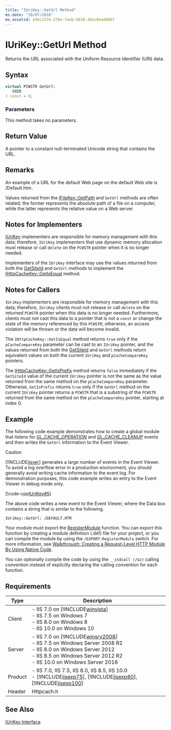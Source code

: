 ```yaml
---
title: "IUriKey::GetUrl Method"
ms.date: "10/07/2016"
ms.assetid: e3bc1574-276e-faeb-b018-4bac8eadd66f
---
```

# IUriKey::GetUrl Method
Returns the URL associated with the Uniform Resource Identifier (URI) data.  
  
## Syntax  
  
```cpp  
virtual PCWSTR GetUrl(  
   VOID  
) const = 0;  
```  
  
### Parameters  
 This method takes no parameters.  
  
## Return Value  
 A pointer to a constant null-terminated Unicode string that contains the URL.  
  
## Remarks  
 An example of a URL for the default Web page on the default Web site is /Default.htm.  
  
 Values returned from the [IFileKey::GetPath](../../web-development-reference/native-code-api-reference/ifilekey-getpath-method.md) and `GetUrl` methods are often related; the former represents the absolute path of a file on a computer, while the latter represents the relative value on a Web server.  
  
## Notes for Implementers  
 [IUriKey](../../web-development-reference/native-code-api-reference/iurikey-interface.md) implementers are responsible for memory management with this data; therefore, `IUriKey` implementers that use dynamic memory allocation must release or call `delete` on the `PCWSTR` pointer when it is no longer needed.  
  
 Implementers of the `IUriKey` interface may use the values returned from both the [GetSiteId](../../web-development-reference/native-code-api-reference/iurikey-getsiteid-method.md) and `GetUrl` methods to implement the [IHttpCacheKey::GetIsEqual](../../web-development-reference/native-code-api-reference/ihttpcachekey-getisequal-method.md) method.  
  
## Notes for Callers  
 `IUriKey` implementers are responsible for memory management with this data; therefore, `IUriKey` clients must not release or call `delete` on the returned `PCWSTR` pointer when this data is no longer needed. Furthermore, clients must not cast this data to a pointer that is not a `const` or change the state of the memory referenced by this `PCWSTR`; otherwise, an access violation will be thrown or the data will become invalid.  
  
 The `IHttpCacheKey::GetIsEqual` method returns `true` only if the `pCacheCompareKey` parameter can be cast to an `IUriKey` pointer, and the values returned from both the [GetSiteId](../../web-development-reference/native-code-api-reference/iurikey-getsiteid-method.md) and `GetUrl` methods return equivalent values on both the current `IUriKey` and `pCacheCompareKey` pointers.  
  
 The [IHttpCacheKey::GetIsPrefix](../../web-development-reference/native-code-api-reference/ihttpcachekey-getisprefix-method.md) method returns `false` immediately if the `GetSiteId` value of the current `IUriKey` pointer is not the same as the value returned from the same method on the `pCacheCompareKey` parameter. Otherwise, `GetIsPrefix` returns `true` only if the `GetUrl` method on the current `IUriKey` pointer returns a `PCWSTR` that is a substring of the `PCWSTR` returned from the same method on the `pCacheCompareKey` pointer, starting at index 0.  
  
## Example  
 The following code example demonstrates how to create a global module that listens for [GL_CACHE_OPERATION](../../web-development-reference/native-code-api-reference/request-processing-constants.md) and [GL_CACHE_CLEANUP](../../web-development-reference/native-code-api-reference/request-processing-constants.md) events and then writes the `GetUrl` information to the Event Viewer.  
  
> [!CAUTION]
>  [!INCLUDE[iisver](../../wmi-provider/includes/iisver-md.md)] generates a large number of events in the Event Viewer. To avoid a log overflow error in a production environment, you should generally avoid writing cache information to the event log. For demonstration purposes, this code example writes an entry to the Event Viewer in debug mode only.  
  
 [!code-cpp[IUriKey#5](~/samples/snippets/cpp/VS_Snippets_IIS/IIS7/IUriKey/cpp/GetUrl.cpp#5)]  
  
 The above code writes a new event to the Event Viewer, where the Data box contains a string that is similar to the following.  
  
```  
IUriKey::GetUrl: /DEFAULT.HTM  
```  
  
 Your module must export the [RegisterModule](../../web-development-reference/native-code-api-reference/pfn-registermodule-function.md) function. You can export this function by creating a module definition (.def) file for your project, or you can compile the module by using the `/EXPORT:RegisterModule` switch. For more information, see [Walkthrough: Creating a Request-Level HTTP Module By Using Native Code](../../web-development-reference/native-code-development-overview/walkthrough-creating-a-request-level-http-module-by-using-native-code.md).  
  
 You can optionally compile the code by using the `__stdcall (/Gz)` calling convention instead of explicitly declaring the calling convention for each function.  
  
## Requirements  
  
|Type|Description|  
|----------|-----------------|  
|Client|-   IIS 7.0 on [!INCLUDE[winvista](../../wmi-provider/includes/winvista-md.md)]<br />-   IIS 7.5 on Windows 7<br />-   IIS 8.0 on Windows 8<br />-   IIS 10.0 on Windows 10|  
|Server|-   IIS 7.0 on [!INCLUDE[winsrv2008](../../wmi-provider/includes/winsrv2008-md.md)]<br />-   IIS 7.5 on Windows Server 2008 R2<br />-   IIS 8.0 on Windows Server 2012<br />-   IIS 8.5 on Windows Server 2012 R2<br />-   IIS 10.0 on Windows Server 2016|  
|Product|-   IIS 7.0, IIS 7.5, IIS 8.0, IIS 8.5, IIS 10.0<br />-   [!INCLUDE[iisexp75](../../web-development-reference/native-code-api-reference/includes/iisexp75-md.md)], [!INCLUDE[iisexp80](../../web-development-reference/native-code-api-reference/includes/iisexp80-md.md)], [!INCLUDE[iisexp100](../../web-development-reference/native-code-api-reference/includes/iisexp100-md.md)]|  
|Header|Httpcach.h|  
  
## See Also  
 [IUriKey Interface](../../web-development-reference/native-code-api-reference/iurikey-interface.md)